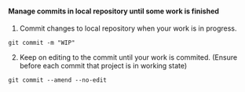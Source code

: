 
#### Manage commits in local repository until some work is finished

 1. Commit changes to local repository when your work is in progress.
 ```
 git commit -m "WIP"
 ```
 2. Keep on editing to the commit until your work is commited. (Ensure before each commit that project is in working state)
 ```
 git commit --amend --no-edit
 ```
